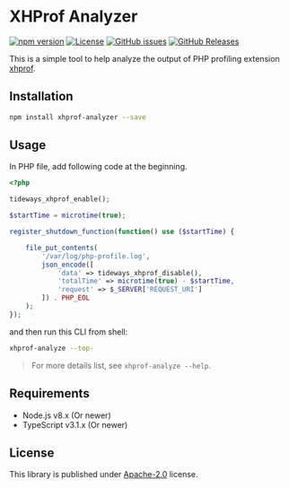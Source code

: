 # XHProf Analyzer

[![npm version](https://img.shields.io/npm/v/xhprof-analyzer.svg?colorB=brightgreen)](https://www.npmjs.com/package/xhprof-analyzer "Stable Version")
[![License](https://img.shields.io/npm/l/xhprof-analyzer.svg?maxAge=2592000?style=plastic)](https://github.com/litert/core/blob/master/LICENSE)
[![GitHub issues](https://img.shields.io/github/issues/litert/core.js.svg)](https://github.com/litert/core.js/issues)
[![GitHub Releases](https://img.shields.io/github/release/litert/core.js.svg)](https://github.com/litert/core.js/releases "Stable Release")

This is a simple tool to help analyze the output of PHP profiling extension [xhprof](https://github.com/tideways/php-xhprof-extension).

## Installation

```sh
npm install xhprof-analyzer --save
```

## Usage

In PHP file, add following code at the beginning.

```php
<?php

tideways_xhprof_enable();

$startTime = microtime(true);

register_shutdown_function(function() use ($startTime) {

    file_put_contents(
        '/var/log/php-profile.log',
        json_encode([
            'data' => tideways_xhprof_disable(),
            'totalTime' => microtime(true) - $startTime,
            'request' => $_SERVER['REQUEST_URI']
        ]) . PHP_EOL
    );
});
```

and then run this CLI from shell:

```sh
xhprof-analyze --top-
```

> For more details list, see `xhprof-analyze --help`.

## Requirements

- Node.js v8.x (Or newer)
- TypeScript v3.1.x (Or newer)

## License

This library is published under [Apache-2.0](./LICENSE) license.
